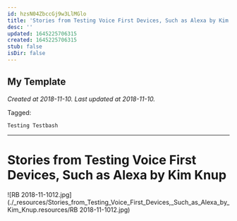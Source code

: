 ```yaml
---
id: hzsN04ZbccGj9w3LlMGlo
title: 'Stories from Testing Voice First Devices, Such as Alexa by Kim Knup'
desc: ''
updated: 1645225706315
created: 1645225706315
stub: false
isDir: false
---
```

My Template
---

_Created at 2018-11-10._
_Last updated at 2018-11-10._



Tagged: 
```
Testing Testbash
```


---

# Stories from Testing Voice First Devices, Such as Alexa by Kim Knup


![RB 2018-11-1012.jpg](./_resources/Stories_from_Testing_Voice_First_Devices,_Such_as_Alexa_by_Kim_Knup.resources/RB 2018-11-1012.jpg)

